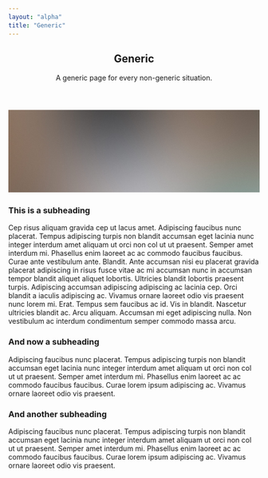 ```yaml
---
layout: "alpha"
title: "Generic"
---
```

<!-- Main -->
<section id="main" class="container">
	<header>
		<h2>Generic</h2>
		<p>A generic page for every non-generic situation.</p>
	</header>
	<div class="box">
		<span class="image featured"><img src="images/pic01.jpg" alt="" /></span>
		<h3>This is a subheading</h3>
		<p>Cep risus aliquam gravida cep ut lacus amet. Adipiscing faucibus nunc placerat. Tempus adipiscing turpis non blandit accumsan eget lacinia nunc integer interdum amet aliquam ut orci non col ut ut praesent. Semper amet interdum mi. Phasellus enim laoreet ac ac commodo faucibus faucibus. Curae ante vestibulum ante. Blandit. Ante accumsan nisi eu placerat gravida placerat adipiscing in risus fusce vitae ac mi accumsan nunc in accumsan tempor blandit aliquet aliquet lobortis. Ultricies blandit lobortis praesent turpis. Adipiscing accumsan adipiscing adipiscing ac lacinia cep. Orci blandit a iaculis adipiscing ac. Vivamus ornare laoreet odio vis praesent nunc lorem mi. Erat. Tempus sem faucibus ac id. Vis in blandit. Nascetur ultricies blandit ac. Arcu aliquam. Accumsan mi eget adipiscing nulla. Non vestibulum ac interdum condimentum semper commodo massa arcu.</p>
		<div class="row">
			<div class="row-6 row-12-mobilep">
				<h3>And now a subheading</h3>
				<p>Adipiscing faucibus nunc placerat. Tempus adipiscing turpis non blandit accumsan eget lacinia nunc integer interdum amet aliquam ut orci non col ut ut praesent. Semper amet interdum mi. Phasellus enim laoreet ac ac commodo faucibus faucibus. Curae lorem ipsum adipiscing ac. Vivamus ornare laoreet odio vis praesent.</p>
			</div>
			<div class="row-6 row-12-mobilep">
				<h3>And another subheading</h3>
				<p>Adipiscing faucibus nunc placerat. Tempus adipiscing turpis non blandit accumsan eget lacinia nunc integer interdum amet aliquam ut orci non col ut ut praesent. Semper amet interdum mi. Phasellus enim laoreet ac ac commodo faucibus faucibus. Curae lorem ipsum adipiscing ac. Vivamus ornare laoreet odio vis praesent.</p>
			</div>
		</div>
	</div>
</section>
